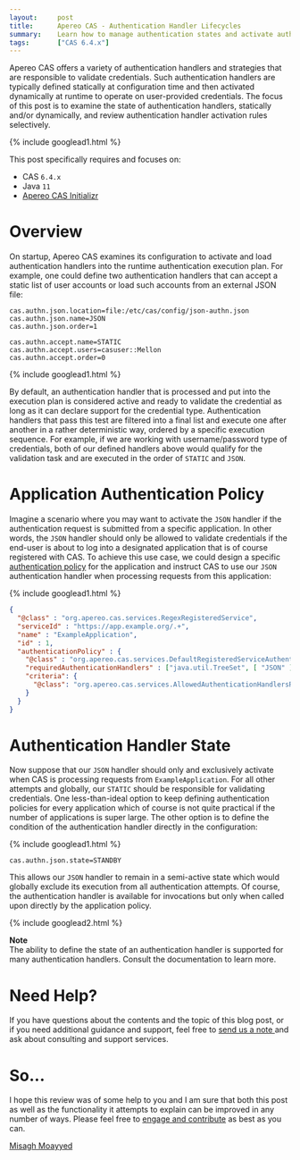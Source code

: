 ```yaml
---
layout:     post
title:      Apereo CAS - Authentication Handler Lifecycles
summary:    Learn how to manage authentication states and activate authentication handlers on-demand and dynamically when necessary.
tags:       ["CAS 6.4.x"]
---
```


Apereo CAS offers a variety of authentication handlers and strategies that are responsible to validate credentials. Such authentication handlers are typically defined statically at configuration time and then activated dynamically at runtime to operate on user-provided credentials. The focus of this post is to examine the state of authentication handlers, statically and/or dynamically, and review authentication handler activation rules selectively.

{% include googlead1.html  %}

This post specifically requires and focuses on:

- CAS `6.4.x`
- Java `11`
- [Apereo CAS Initializr][initializr] 

# Overview

On startup, Apereo CAS examines its configuration to activate and load authentication handlers into the runtime authentication execution plan. For example, one could define two authentication handlers that can accept a static list of user accounts or load such accounts from an external JSON file:

```properties
cas.authn.json.location=file:/etc/cas/config/json-authn.json
cas.authn.json.name=JSON
cas.authn.json.order=1

cas.authn.accept.name=STATIC
cas.authn.accept.users=casuser::Mellon
cas.authn.accept.order=0
```

{% include googlead1.html  %}

By default, an authentication handler that is processed and put into the execution plan is considered active and ready to validate the credential as long as it can declare support for the credential type. Authentication handlers that pass this test are filtered into a final list and execute one after another in a rather deterministic way, ordered by a specific execution sequence. For example, if we are working with username/password type of credentials, both of our defined handlers above would qualify for the validation task and are executed in the order of `STATIC` and `JSON`.

# Application Authentication Policy

Imagine a scenario where you may want to activate the `JSON` handler if the authentication request is submitted from a specific application. In other words, the `JSON` handler should only be allowed to validate credentials if the end-user is about to log into a designated application that is of course registered with CAS. To achieve this use case, we could design a specific [authentication policy](https://apereo.github.io/cas/6.4.x/services/Configuring-Service-AuthN-Policy.html) for the application and instruct CAS to use our `JSON` authentication handler when processing requests from this application:

{% include googlead1.html  %}

```json
{
  "@class" : "org.apereo.cas.services.RegexRegisteredService",
  "serviceId" : "https://app.example.org/.+",
  "name" : "ExampleApplication",
  "id" : 1,
  "authenticationPolicy" : {
    "@class" : "org.apereo.cas.services.DefaultRegisteredServiceAuthenticationPolicy",
    "requiredAuthenticationHandlers" : ["java.util.TreeSet", [ "JSON" ]],
    "criteria": {
      "@class": "org.apereo.cas.services.AllowedAuthenticationHandlersRegisteredServiceAuthenticationPolicyCriteria"
    }
  }
}
```

# Authentication Handler State

Now suppose that our `JSON` handler should only and exclusively activate when CAS is processing requests from `ExampleApplication`. For all other attempts and globally, our `STATIC` should be responsible for validating credentials. One less-than-ideal option to keep defining authentication policies for every application which of course is not quite practical if the number of applications is super large. The other option is to define the condition of the authentication handler directly in the configuration:

{% include googlead1.html  %}

```properties
cas.authn.json.state=STANDBY
```

This allows our `JSON` handler to remain in a semi-active state which would globally exclude its execution from all authentication attempts. Of course, the authentication handler is available for invocations but only when called upon directly by the application policy.

{% include googlead2.html  %}

<div class="alert alert-info">
  <strong>Note</strong><br/>The ability to define the state of an authentication handler is supported for many authentication handlers. Consult the documentation to learn more.
</div>

# Need Help?

If you have questions about the contents and the topic of this blog post, or if you need additional guidance and support, feel free to [send us a note ](/#contact-section-header) and ask about consulting and support services.

# So...

I hope this review was of some help to you and I am sure that both this post as well as the functionality it attempts to explain can be improved in any number of ways. Please feel free to [engage and contribute][contribguide] as best as you can.

[Misagh Moayyed](https://fawnoos.com)

[contribguide]: https://apereo.github.io/cas/developer/Contributor-Guidelines.html
[initializr]: https://casinit.herokuapp.com